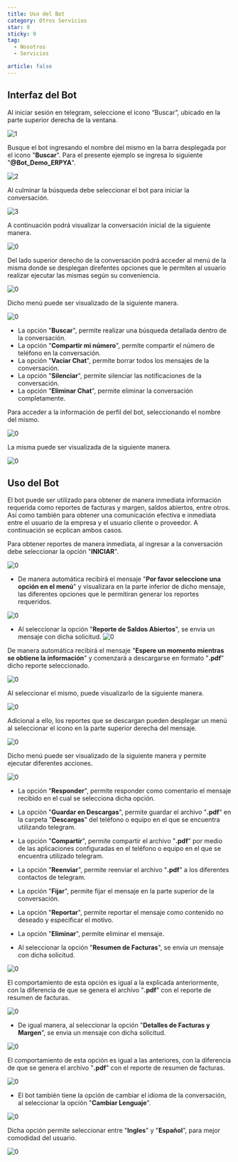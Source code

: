 ```yaml
---
title: Uso del Bot
category: Otros Servicios
star: 9
sticky: 9
tag:
  - Nosotros
  - Servicios

article: false
---
```


## Interfaz del Bot

Al iniciar sesión en telegram, seleccione el icono “Buscar”, ubicado en la parte superior derecha de la ventana.

![1](/assets/img/about/other-services/bot/start-window.png)

Busque el bot ingresando el nombre del mismo en la barra desplegada por el icono "**Buscar**". Para el presente ejemplo se ingresa lo siguiente "**@Bot_Demo_ERPYA**".

![2](/assets/img/about/other-services/bot/search-bot.png)

Al culminar la búsqueda debe seleccionar el bot para iniciar la conversación.

![3](/assets/img/about/other-services/bot/select-bot.png)

A continuación podrá visualizar la conversación inicial de la siguiente manera.

![0](/assets/img/about/other-services/bot/bot-start.png)

Del lado superior derecho de la conversación podrá acceder al menú de la misma donde se desplegan direfentes opciones que le permiten al usuario realizar ejecutar las mismas según su conveniencia.

![0](/assets/img/about/other-services/bot/conversation-top-menu.png)

Dicho menú puede ser visualizado de la siguiente manera.

![0](/assets/img/about/other-services/bot/conversation-top-menu-options.png)

- La opción "**Buscar**", permite realizar una búsqueda detallada dentro de la conversación.
- La opción "**Compartir mi número**", permite compartir el número de teléfono en la conversación.
- La opción "**Vaciar Chat**", permite borrar todos los mensajes de la conversación.
- La opción "**Silenciar**", permite silenciar las notificaciones de la conversación.
- La opción "**Eliminar Chat**", permite eliminar la conversación completamente.

Para acceder a la información de perfil del bot, seleccionando el nombre del mismo.

![0](/assets/img/about/other-services/bot/profile-name-selection.png)

La misma puede ser visualizada de la siguiente manera.

![0](/assets/img/about/other-services/bot/bot-profile-information.png)

## Uso del Bot

El bot puede ser utilizado para obtener de manera inmediata información requerida como reportes de facturas y margen, saldos abiertos, entre otros. Así como también para obtener una comunicación efectiva e inmediata entre el usuario de la empresa y el usuario cliente o proveedor. A continuación se ecplican ambos casos.

Para obtener reportes de manera inmediata, al ingresar a la conversación debe seleccionar la opción "**INICIAR**".

![0](/assets/img/about/other-services/bot/start-conversation-option.png)

- De manera automática recibirá el mensaje "**Por favor seleccione una opción en el menú**" y visualizara en la parte inferior de dicho mensaje, las diferentes opciones que le permitiran generar los reportes requeridos.

![0](/assets/img/about/other-services/bot/start-response.png)

  - Al seleccionar la opción "**Reporte de Saldos Abiertos**", se envia un mensaje con dicha solicitud.
  ![0](/assets/img/about/other-services/bot/open-balances-report-option.png)

De manera automática recibirá el mensaje "**Espere un momento mientras se obtiene la información**" y comenzará a descargarse en formato "**.pdf**" dicho reporte seleccionado.

![0](/assets/img/about/other-services/bot/download-report-of-open-balances.png)

Al seleccionar el mismo, puede visualizarlo de la siguiente manera.

![0](/assets/img/about/other-services/bot/report-of-open-balances.png)

Adicional a ello, los reportes que se descargan pueden desplegar un menú al seleccionar el icono en la parte superior derecha del mensaje.

![0](/assets/img/about/other-services/bot/report-message-menu-icon.png)

Dicho menú puede ser visualizado de la siguiente manera y permite ejecutar diferentes acciones.

![0](/assets/img/about/other-services/bot/report-message-drop-down-menu.png)

- La opción "**Responder**", permite responder como comentario el mensaje recibido en el cual se selecciona dicha opción.
- La opción "**Guardar en Descargas**", permite guardar el archivo "**.pdf**" en la carpeta "**Descargas**" del teléfono o equipo en el que se encuentra utilizando telegram.
- La opción "**Compartir**", permite compartir el archivo "**.pdf**" por medio de las aplicaciones configuradas en el teléfono o equipo en el que se encuentra utilizado telegram.
- La opción "**Reenviar**", permite reenviar el archivo "**.pdf**" a los diferentes contactos de telegram.
- La opción "**Fijar**", permite fijar el mensaje en la parte superior de la conversación.
- La opción "**Reportar**", permite reportar el mensaje como contenido no deseado y especificar el motivo.
- La opción "**Eliminar**", permite eliminar el mensaje.

- Al seleccionar la opción "**Resumen de Facturas**", se envia un mensaje con dicha solicitud.

![0](/assets/img/about/other-services/bot/invoice-summary-option.png)

El comportamiento de esta opción es igual a la explicada anteriormente, con la diferencia de que se genera el archivo "**.pdf**" con el reporte de resumen de facturas.

![0](/assets/img/about/other-services/bot/invoice-summary-report.png)

- De igual manera, al seleccionar la opción "**Detalles de Facturas y Margen**", se envia un mensaje con dicha solicitud.

![0](/assets/img/about/other-services/bot/invoice-details-and-margin-option.png)

El comportamiento de esta opción es igual a las anteriores, con la diferencia de que se genera el archivo "**.pdf**" con el reporte de resumen de facturas.

![0](/assets/img/about/other-services/bot/report-invoice-details-and-margin.png)

- El bot también tiene la opción de cambiar el idioma de la conversación, al seleccionar la opción "**Cambiar Lenguaje**".

![0](/assets/img/about/other-services/bot/option-change-language.png)

Dicha opción permite seleccionar entre "**Ingles**" y "**Español**", para mejor comodidad del usuario.

![0](/assets/img/about/other-services/bot/language-options.png)
